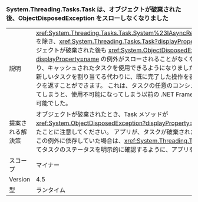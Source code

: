 ### <a name="systemthreadingtaskstask-no-longer-throw-objectdisposedexception-after-object-is-disposed"></a>System.Threading.Tasks.Task は、オブジェクトが破棄された後、ObjectDisposedException をスローしなくなりました

|   |   |
|---|---|
|説明|<xref:System.Threading.Tasks.Task.System%23IAsyncResult%23AsyncWaitHandle>を除き、<xref:System.Threading.Tasks.Task?displayProperty=name> メソッドでオブジェクトが破棄された後も <xref:System.ObjectDisposedException?displayProperty=name> の例外がスローされることがなくなりました。この変更により、キャッシュされたタスクを使用できるようになりました。 たとえば、メソッドで新しいタスクを割り当てる代わりに、既に完了した操作を表す、キャッシュされたタスクを返すことができます。 これは、タスクの任意のコンシューマーによって破棄されてしまうと、使用不可能になってしまう以前の .NET Framework のバージョンでは不可能でした。|
|提案される解決策|オブジェクトが破棄されたとき、Task メソッドが <xref:System.ObjectDisposedException?displayProperty=name> をスローしなくなったことに注意してください。 アプリが、タスクが破棄されたことを確認するために、この例外に依存していた場合は、<xref:System.Threading.Tasks.Task.Status> を使用してタスクのステータスを明示的に確認するように、アプリを更新する必要があります。|
|スコープ|マイナー|
|Version|4.5|
|型|ランタイム|

